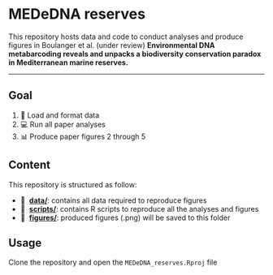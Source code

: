 # MEDeDNA reserves
This repository hosts data and code to conduct analyses and produce figures in Boulanger et al. (under review) 
**Environmental DNA metabarcoding reveals and unpacks a biodiversity conservation paradox in Mediterranean marine reserves.**

<hr />

## Goal

1. :wrench: Load and format data
2. :computer: Run all paper analyses 
3. :bar_chart: Produce paper figures 2 through 5

## Content

This repository is structured as follow:

- :file_folder: &nbsp;[**data/**](https://github.com/eboulanger/MEDeDNA--reserves/tree/master/data):
 contains all data required to reproduce figures
- :file_folder: &nbsp;[**scripts/**](https://github.com/eboulanger/MEDeDNA--reserves/tree/master/scripts):
 contains R scripts to reproduce all the analyses and figures
- :file_folder: &nbsp;[**figures/**](https://github.com/eboulanger/MEDeDNA--reserves/tree/master/figures):
 produced figures (.png) will be saved to this folder

## Usage

Clone the repository and open the `MEDeDNA_reserves.Rproj` file
